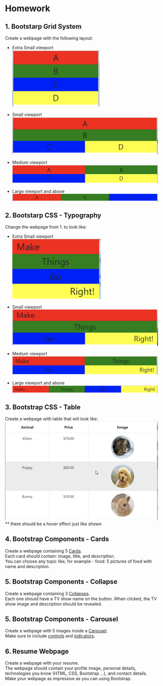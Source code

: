 # Homework

## 1. Bootstarp Grid System

Create a webpage with the following layout:

- Extra Small viewport  
  ![Grid Extra Small](grid-extra-small.png)

- Small viewport  
  ![Grid Small](grid-small.png)

- Medium viewport  
  ![Grid Medium](grid-medium.png)

- Large viewport and above  
  ![Grid Large](grid-large.png)

## 2. Bootstarp CSS - Typography

Change the webpage from 1. to look like:

- Extra Small viewport  
  ![Typography Extra Small](typography-extra-small.png)

- Small viewport  
  ![Typography Small](typography-small.png)

- Medium viewport  
  ![Typography Medium](typography-medium.png)

- Large viewport and above  
  ![Typography Large](typography-large.png)

## 3. Bootstrap CSS - Table

Create a webpage with table that will look like:  
 ![Table](table.png)  
\*\* there should be a hover effect just like shown

## 4. Bootstrap Components - Cards

Create a webpage containing 5 [Cards](https://getbootstrap.com/docs/5.1/components/card/#example).  
Each card should contain: image, title, and description.  
You can choose any topic like, for example - food: 5 pictures of food with name and description.

## 5. Bootstrap Components - Collapse

Create a webpage containing 3 [Collapses](https://getbootstrap.com/docs/5.1/components/collapse/).  
Each one should have a TV show name on the button. When clicked, the TV show image and description should be revealed.

## 5. Bootstrap Components - Carousel

Create a webpage with 5 images inside a [Carousel](https://getbootstrap.com/docs/5.1/components/carousel/).  
Make sure to include [controls](https://getbootstrap.com/docs/5.1/components/carousel/#with-controls) and [indicators](https://getbootstrap.com/docs/5.1/components/carousel/#with-indicators).

## 6. Resume Webpage

Create a webpage with your resume.  
The webpage should contain your profile image, personal details, technologies you know (HTML, CSS, Bootstrap ...), and contact details.  
Make your webpage as impressive as you can using Bootstrap.

